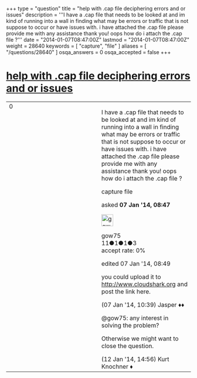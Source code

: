 +++
type = "question"
title = "help with .cap file deciphering errors and or issues"
description = '''I have a .cap file that needs to be looked at and im kind of running into a wall in finding what may be errors or traffic that is not suppose to occur or have issues with. i have attached the .cap file please provide me with any assistance thank you! oops how do i attach the .cap file ?'''
date = "2014-01-07T08:47:00Z"
lastmod = "2014-01-07T08:47:00Z"
weight = 28640
keywords = [ "capture", "file" ]
aliases = [ "/questions/28640" ]
osqa_answers = 0
osqa_accepted = false
+++

<div class="headNormal">

# [help with .cap file deciphering errors and or issues](/questions/28640/help-with-cap-file-deciphering-errors-and-or-issues)

</div>

<div id="main-body">

<div id="askform">

<table id="question-table" style="width:100%;"><colgroup><col style="width: 50%" /><col style="width: 50%" /></colgroup><tbody><tr class="odd"><td style="width: 30px; vertical-align: top"><div class="vote-buttons"><div id="post-28640-score" class="post-score" title="current number of votes">0</div><div id="favorite-count" class="favorite-count"></div></div></td><td><div id="item-right"><div class="question-body"><p>I have a .cap file that needs to be looked at and im kind of running into a wall in finding what may be errors or traffic that is not suppose to occur or have issues with. i have attached the .cap file please provide me with any assistance thank you! oops how do i attach the .cap file ?</p></div><div id="question-tags" class="tags-container tags">capture file</div><div id="question-controls" class="post-controls"></div><div class="post-update-info-container"><div class="post-update-info post-update-info-user"><p>asked <strong>07 Jan '14, 08:47</strong></p><img src="https://secure.gravatar.com/avatar/973b97152b94fad4ab62d575c3135c03?s=32&amp;d=identicon&amp;r=g" class="gravatar" width="32" height="32" alt="gow75&#39;s gravatar image" /><p>gow75<br />
<span class="score" title="11 reputation points">11</span><span title="1 badges"><span class="badge1">●</span><span class="badgecount">1</span></span><span title="1 badges"><span class="silver">●</span><span class="badgecount">1</span></span><span title="3 badges"><span class="bronze">●</span><span class="badgecount">3</span></span><br />
<span class="accept_rate" title="Rate of the user&#39;s accepted answers">accept rate:</span> <span title="gow75 has no accepted answers">0%</span></p></div><div class="post-update-info post-update-info-edited"><p>edited 07 Jan '14, 08:49</p></div></div><div id="comments-container-28640" class="comments-container"><span id="28645"></span><div id="comment-28645" class="comment"><div id="post-28645-score" class="comment-score"></div><div class="comment-text"><p>you could upload it to <a href="http://www.cloudshark.org">http://www.cloudshark.org</a> and post the link here.</p></div><div id="comment-28645-info" class="comment-info"><span class="comment-age">(07 Jan '14, 10:39)</span> Jasper ♦♦</div></div><span id="28830"></span><div id="comment-28830" class="comment"><div id="post-28830-score" class="comment-score"></div><div class="comment-text"><p>@gow75: any interest in solving the problem?</p><p>Otherwise we might want to close the question.</p></div><div id="comment-28830-info" class="comment-info"><span class="comment-age">(12 Jan '14, 14:56)</span> Kurt Knochner ♦</div></div></div><div id="comment-tools-28640" class="comment-tools"></div><div class="clear"></div><div id="comment-28640-form-container" class="comment-form-container"></div><div class="clear"></div></div></td></tr></tbody></table>

</div>

</div>

